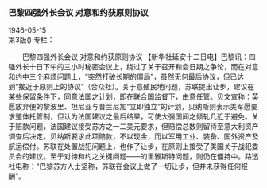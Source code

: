 ### 巴黎四强外长会议  对意和约获原则协议  

1946-05-15  
第3版()
专栏：

　　巴黎四强外长会议
    对意和约获原则协议
    【新华社延安十二日电】巴黎讯：四强外长十日下午的三小时秘密会议上，绕过了关于召开和会日期之争论，而在对意和约中三个麻烦问题上，“突然打破长期的僵局”，虽然无何最后协议，但已达到“接近于原则上的协议”（合众社）。关于意殖民地问题，苏联提出让步，建议在某些保留条件下，同意法国之计划，即在联合国监督下，由意任管。贝文宣称：英愿放弃便的黎波里、坦尼亚与昔兰尼加“立即独立”的计划，贝纳斯则表示美军愿要求整体托管制，但认为法国建议之最后结果，可使大强国间之倾轧几近于避免。关于赔款问题，法国建议接受苏方之一二美元要求，但赔偿总数则留待至意大利资产调查后决定。贝纳斯要求此项赔款，不以现金，而以军用工业、装备、国外资产及航运偿付。苏联在处置战犯问题上，也作了让步，在原则上接受了美国关于战犯委员会的建议。至于对待和约之关键问题——的里雅斯特问题，则仍在僵持中。路透社电称：“巴黎苏方人士坚称，苏联在会议上做了一切让步，但并未获得任何报酬”。  

